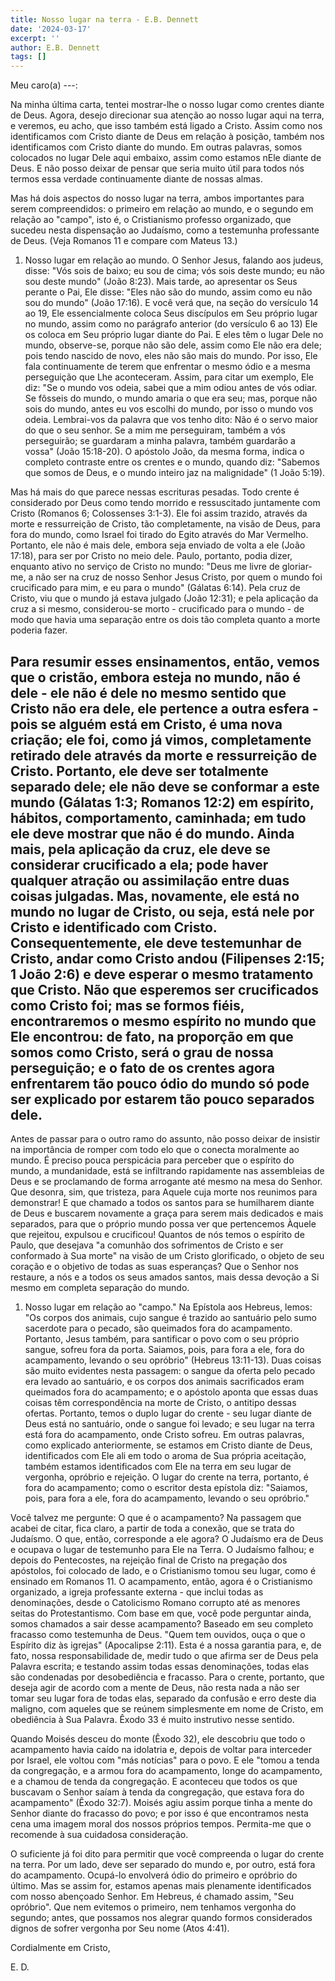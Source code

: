 ```yaml
---
title: Nosso lugar na terra - E.B. Dennett
date: '2024-03-17'
excerpt: ''
author: E.B. Dennett
tags: []
---
```

Meu caro(a) ---:

Na minha última carta, tentei mostrar-lhe o nosso lugar como crentes
diante de Deus. Agora, desejo direcionar sua atenção ao nosso lugar aqui
na terra, e veremos, eu acho, que isso também está ligado a Cristo.
Assim como nos identificamos com Cristo diante de Deus em relação à
posição, também nos identificamos com Cristo diante do mundo. Em outras
palavras, somos colocados no lugar Dele aqui embaixo, assim como estamos
nEle diante de Deus. E não posso deixar de pensar que seria muito útil
para todos nós termos essa verdade continuamente diante de nossas almas.

Mas há dois aspectos do nosso lugar na terra, ambos importantes para
serem compreendidos: o primeiro em relação ao mundo, e o segundo em
relação ao \"campo\", isto é, o Cristianismo professo organizado, que
sucedeu nesta dispensação ao Judaísmo, como a testemunha professante de
Deus. (Veja Romanos 11 e compare com Mateus 13.)

1.  Nosso lugar em relação ao mundo. O Senhor Jesus, falando aos judeus,
    disse: \"Vós sois de baixo; eu sou de cima; vós sois deste mundo; eu
    não sou deste mundo\" (João 8:23). Mais tarde, ao apresentar os Seus
    perante o Pai, Ele disse: \"Eles não são do mundo, assim como eu não
    sou do mundo\" (João 17:16). E você verá que, na seção do versículo
    14 ao 19, Ele essencialmente coloca Seus discípulos em Seu próprio
    lugar no mundo, assim como no parágrafo anterior (do versículo 6
    ao 13) Ele os coloca em Seu próprio lugar diante do Pai. E eles têm
    o lugar Dele no mundo, observe-se, porque não são dele, assim como
    Ele não era dele; pois tendo nascido de novo, eles não são mais do
    mundo. Por isso, Ele fala continuamente de terem que enfrentar o
    mesmo ódio e a mesma perseguição que Lhe aconteceram. Assim, para
    citar um exemplo, Ele diz: \"Se o mundo vos odeia, sabei que a mim
    odiou antes de vós odiar. Se fôsseis do mundo, o mundo amaria o que
    era seu; mas, porque não sois do mundo, antes eu vos escolhi do
    mundo, por isso o mundo vos odeia. Lembrai-vos da palavra que vos
    tenho dito: Não é o servo maior do que o seu senhor. Se a mim me
    perseguiram, também a vós perseguirão; se guardaram a minha palavra,
    também guardarão a vossa\" (João 15:18-20). O apóstolo João, da
    mesma forma, indica o completo contraste entre os crentes e o mundo,
    quando diz: \"Sabemos que somos de Deus, e o mundo inteiro jaz na
    malignidade\" (1 João 5:19).

Mas há mais do que parece nessas escrituras pesadas. Todo crente é
considerado por Deus como tendo morrido e ressuscitado juntamente com
Cristo (Romanos 6; Colossenses 3:1-3). Ele foi assim trazido, através da
morte e ressurreição de Cristo, tão completamente, na visão de Deus,
para fora do mundo, como Israel foi tirado do Egito através do Mar
Vermelho. Portanto, ele não é mais dele, embora seja enviado de volta a
ele (João 17:18), para ser por Cristo no meio dele. Paulo, portanto,
podia dizer, enquanto ativo no serviço de Cristo no mundo: \"Deus me
livre de gloriar-me, a não ser na cruz de nosso Senhor Jesus Cristo, por
quem o mundo foi crucificado para mim, e eu para o mundo\" (Gálatas
6:14). Pela cruz de Cristo, viu que o mundo já estava julgado (João
12:31); e pela aplicação da cruz a si mesmo, considerou-se morto -
crucificado para o mundo - de modo que havia uma separação entre os dois
tão completa quanto a morte poderia fazer.

## Para resumir esses ensinamentos, então, vemos que o cristão, embora esteja no mundo, não é dele - ele não é dele no mesmo sentido que Cristo não era dele, ele pertence a outra esfera - pois se alguém está em Cristo, é uma nova criação; ele foi, como já vimos, completamente retirado dele através da morte e ressurreição de Cristo. Portanto, ele deve ser totalmente separado dele; ele não deve se conformar a este mundo (Gálatas 1:3; Romanos 12:2) em espírito, hábitos, comportamento, caminhada; em tudo ele deve mostrar que não é do mundo. Ainda mais, pela aplicação da cruz, ele deve se considerar crucificado a ela; pode haver qualquer atração ou assimilação entre duas coisas julgadas. Mas, novamente, ele está no mundo no lugar de Cristo, ou seja, está nele por Cristo e identificado com Cristo. Consequentemente, ele deve testemunhar de Cristo, andar como Cristo andou (Filipenses 2:15; 1 João 2:6) e deve esperar o mesmo tratamento que Cristo. Não que esperemos ser crucificados como Cristo foi; mas se formos fiéis, encontraremos o mesmo espírito no mundo que Ele encontrou: de fato, na proporção em que somos como Cristo, será o grau de nossa perseguição; e o fato de os crentes agora enfrentarem tão pouco ódio do mundo só pode ser explicado por estarem tão pouco separados dele.

Antes de passar para o outro ramo do assunto, não posso deixar de
insistir na importância de romper com todo elo que o conecta moralmente
ao mundo. É preciso pouca perspicácia para perceber que o espírito do
mundo, a mundanidade, está se infiltrando rapidamente nas assembleias de
Deus e se proclamando de forma arrogante até mesmo na mesa do Senhor.
Que desonra, sim, que tristeza, para Aquele cuja morte nos reunimos para
demonstrar! E que chamado a todos os santos para se humilharem diante de
Deus e buscarem novamente a graça para serem mais dedicados e mais
separados, para que o próprio mundo possa ver que pertencemos Àquele que
rejeitou, expulsou e crucificou! Quantos de nós temos o espírito de
Paulo, que desejava \"a comunhão dos sofrimentos de Cristo e ser
conformado à Sua morte\" na visão de um Cristo glorificado, o objeto de
seu coração e o objetivo de todas as suas esperanças? Que o Senhor nos
restaure, a nós e a todos os seus amados santos, mais dessa devoção a Si
mesmo em completa separação do mundo.

1.  Nosso lugar em relação ao \"campo.\" Na Epístola aos Hebreus, lemos:
    \"Os corpos dos animais, cujo sangue é trazido ao santuário pelo
    sumo sacerdote para o pecado, são queimados fora do acampamento.
    Portanto, Jesus também, para santificar o povo com o seu próprio
    sangue, sofreu fora da porta. Saiamos, pois, para fora a ele, fora
    do acampamento, levando o seu opróbrio\" (Hebreus 13:11-13). Duas
    coisas são muito evidentes nesta passagem: o sangue da oferta pelo
    pecado era levado ao santuário, e os corpos dos animais sacrificados
    eram queimados fora do acampamento; e o apóstolo aponta que essas
    duas coisas têm correspondência na morte de Cristo, o antitipo
    dessas ofertas. Portanto, temos o duplo lugar do crente - seu lugar
    diante de Deus está no santuário, onde o sangue foi levado; e seu
    lugar na terra está fora do acampamento, onde Cristo sofreu. Em
    outras palavras, como explicado anteriormente, se estamos em Cristo
    diante de Deus, identificados com Ele ali em todo o aroma de Sua
    própria aceitação, também estamos identificados com Ele na terra em
    seu lugar de vergonha, opróbrio e rejeição. O lugar do crente na
    terra, portanto, é fora do acampamento; como o escritor desta
    epístola diz: \"Saiamos, pois, para fora a ele, fora do acampamento,
    levando o seu opróbrio.\"

Você talvez me pergunte: O que é o acampamento? Na passagem que acabei
de citar, fica claro, a partir de toda a conexão, que se trata do
Judaísmo. O que, então, corresponde a ele agora? O Judaísmo era de Deus
e ocupava o lugar de testemunho para Ele na Terra. O Judaísmo falhou; e
depois do Pentecostes, na rejeição final de Cristo na pregação dos
apóstolos, foi colocado de lado, e o Cristianismo tomou seu lugar, como
é ensinado em Romanos 11. O acampamento, então, agora é o Cristianismo
organizado, a igreja professante externa - que inclui todas as
denominações, desde o Catolicismo Romano corrupto até as menores seitas
do Protestantismo. Com base em que, você pode perguntar ainda, somos
chamados a sair desse acampamento? Baseado em seu completo fracasso como
testemunha de Deus. \"Quem tem ouvidos, ouça o que o Espírito diz às
igrejas\" (Apocalipse 2:11). Esta é a nossa garantia para, e, de fato,
nossa responsabilidade de, medir tudo o que afirma ser de Deus pela
Palavra escrita; e testando assim todas essas denominações, todas elas
são condenadas por desobediência e fracasso. Para o crente, portanto,
que deseja agir de acordo com a mente de Deus, não resta nada a não ser
tomar seu lugar fora de todas elas, separado da confusão e erro deste
dia maligno, com aqueles que se reúnem simplesmente em nome de Cristo,
em obediência à Sua Palavra. Êxodo 33 é muito instrutivo nesse sentido.

Quando Moisés desceu do monte (Êxodo 32), ele descobriu que todo o
acampamento havia caído na idolatria e, depois de voltar para interceder
por Israel, ele voltou com \"más notícias\" para o povo. E ele "tomou a
tenda da congregação, e a armou fora do acampamento, longe do
acampamento, e a chamou de tenda da congregação. E aconteceu que todos
os que buscavam o Senhor saíam à tenda da congregação, que estava fora
do acampamento" (Êxodo 32:7). Moisés agiu assim porque tinha a mente do
Senhor diante do fracasso do povo; e por isso é que encontramos nesta
cena uma imagem moral dos nossos próprios tempos. Permita-me que o
recomende à sua cuidadosa consideração.

O suficiente já foi dito para permitir que você compreenda o lugar do
crente na terra. Por um lado, deve ser separado do mundo e, por outro,
está fora do acampamento. Ocupá-lo envolverá ódio do primeiro e opróbrio
do último. Mas se assim for, estamos apenas mais plenamente
identificados com nosso abençoado Senhor. Em Hebreus, é chamado assim,
\"Seu opróbrio\". Que nem evitemos o primeiro, nem tenhamos vergonha do
segundo; antes, que possamos nos alegrar quando formos considerados
dignos de sofrer vergonha por Seu nome (Atos 4:41).

Cordialmente em Cristo,

E. D.
